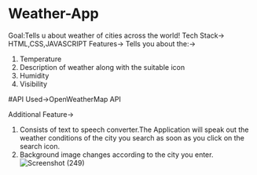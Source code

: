 # Weather-App

Goal:Tells u about weather of cities across the world!
Tech Stack-> HTML,CSS,JAVASCRIPT
Features->
Tells you about the:->
1)  Temperature
2) Description of weather along with the suitable icon
3) Humidity
4) Visibility

#API Used->OpenWeatherMap API

Additional Feature->
1) Consists of text to speech converter.The Application will speak out the weather conditions of the city you search as soon as you click on the search icon.
2) Background image changes according to the city you enter.
 ![Screenshot (249)](https://user-images.githubusercontent.com/88854623/156170064-e37a127c-e32b-4be1-b397-5e58eb47fc85.png)

